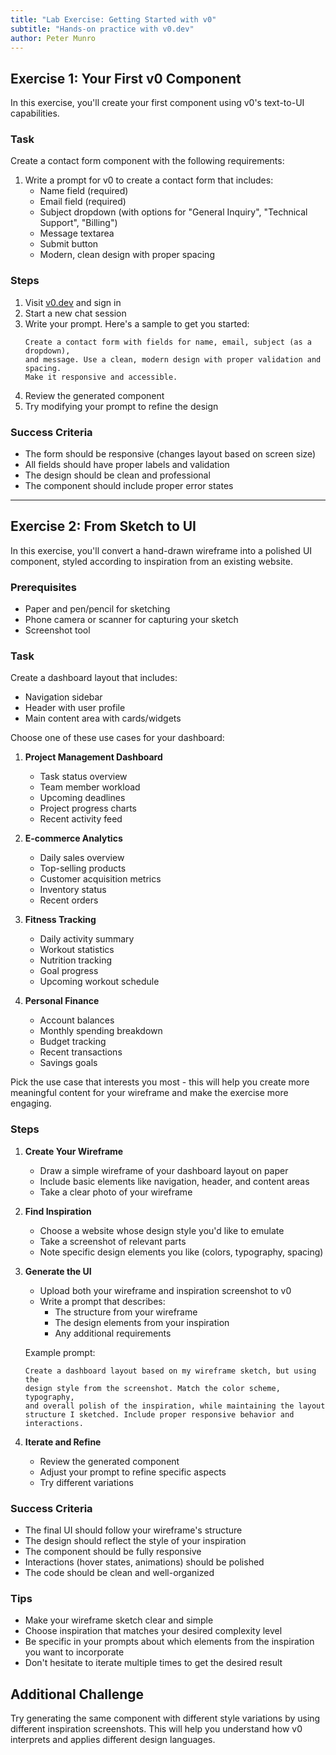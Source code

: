 ```yaml
---
title: "Lab Exercise: Getting Started with v0"
subtitle: "Hands-on practice with v0.dev"
author: Peter Munro
---
```


## Exercise 1: Your First v0 Component

In this exercise, you'll create your first component using v0's text-to-UI capabilities.

### Task
Create a contact form component with the following requirements:

1. Write a prompt for v0 to create a contact form that includes:
   - Name field (required)
   - Email field (required)
   - Subject dropdown (with options for "General Inquiry", "Technical Support", "Billing")
   - Message textarea
   - Submit button
   - Modern, clean design with proper spacing

### Steps

1. Visit [v0.dev](https://v0.dev) and sign in
2. Start a new chat session
3. Write your prompt. Here's a sample to get you started:
   ```
   Create a contact form with fields for name, email, subject (as a dropdown), 
   and message. Use a clean, modern design with proper validation and spacing. 
   Make it responsive and accessible.
   ```
4. Review the generated component
5. Try modifying your prompt to refine the design

### Success Criteria
- The form should be responsive (changes layout based on screen size)
- All fields should have proper labels and validation
- The design should be clean and professional
- The component should include proper error states

---

## Exercise 2: From Sketch to UI

In this exercise, you'll convert a hand-drawn wireframe into a polished UI component, styled according to inspiration from an existing website.

### Prerequisites
- Paper and pen/pencil for sketching
- Phone camera or scanner for capturing your sketch
- Screenshot tool

### Task
Create a dashboard layout that includes:
- Navigation sidebar
- Header with user profile
- Main content area with cards/widgets

Choose one of these use cases for your dashboard:

1. **Project Management Dashboard**
   - Task status overview
   - Team member workload
   - Upcoming deadlines
   - Project progress charts
   - Recent activity feed

2. **E-commerce Analytics**
   - Daily sales overview
   - Top-selling products
   - Customer acquisition metrics
   - Inventory status
   - Recent orders

3. **Fitness Tracking**
   - Daily activity summary
   - Workout statistics
   - Nutrition tracking
   - Goal progress
   - Upcoming workout schedule

4. **Personal Finance**
   - Account balances
   - Monthly spending breakdown
   - Budget tracking
   - Recent transactions
   - Savings goals

Pick the use case that interests you most - this will help you create more meaningful content for your wireframe and make the exercise more engaging.

### Steps

1. **Create Your Wireframe**
   - Draw a simple wireframe of your dashboard layout on paper
   - Include basic elements like navigation, header, and content areas
   - Take a clear photo of your wireframe

2. **Find Inspiration**
   - Choose a website whose design style you'd like to emulate
   - Take a screenshot of relevant parts
   - Note specific design elements you like (colors, typography, spacing)

3. **Generate the UI**
   - Upload both your wireframe and inspiration screenshot to v0
   - Write a prompt that describes:
     - The structure from your wireframe
     - The design elements from your inspiration
     - Any additional requirements

   Example prompt:
   ```
   Create a dashboard layout based on my wireframe sketch, but using the 
   design style from the screenshot. Match the color scheme, typography, 
   and overall polish of the inspiration, while maintaining the layout 
   structure I sketched. Include proper responsive behavior and 
   interactions.
   ```

4. **Iterate and Refine**
   - Review the generated component
   - Adjust your prompt to refine specific aspects
   - Try different variations

### Success Criteria
- The final UI should follow your wireframe's structure
- The design should reflect the style of your inspiration
- The component should be fully responsive
- Interactions (hover states, animations) should be polished
- The code should be clean and well-organized

### Tips
- Make your wireframe sketch clear and simple
- Choose inspiration that matches your desired complexity level
- Be specific in your prompts about which elements from the inspiration you want to incorporate
- Don't hesitate to iterate multiple times to get the desired result


## Additional Challenge

Try generating the same component with different style variations by using different inspiration screenshots. This will help you understand how v0 interprets and applies different design languages. 